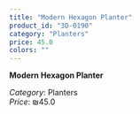 ```yaml
---
title: "Modern Hexagon Planter"
product_id: "3D-0190"
category: "Planters"
price: 45.0
colors: ""
---
```


**Modern Hexagon Planter**

*Category*: Planters  
*Price*: ₪45.0

